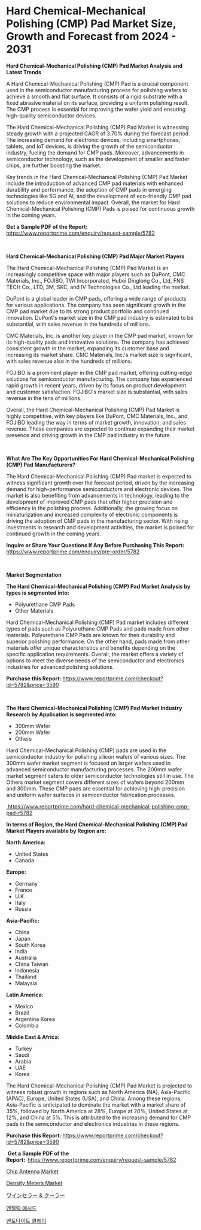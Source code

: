 <p><h1>Hard Chemical-Mechanical Polishing (CMP) Pad Market Size, Growth and Forecast from 2024 - 2031</h1></p><p><strong>Hard Chemical-Mechanical Polishing (CMP) Pad Market Analysis and Latest Trends</strong></p>
<p><p>A Hard Chemical-Mechanical Polishing (CMP) Pad is a crucial component used in the semiconductor manufacturing process for polishing wafers to achieve a smooth and flat surface. It consists of a rigid substrate with a fixed abrasive material on its surface, providing a uniform polishing result. The CMP process is essential for improving the wafer yield and ensuring high-quality semiconductor devices.</p><p>The Hard Chemical-Mechanical Polishing (CMP) Pad Market is witnessing steady growth with a projected CAGR of 3.70% during the forecast period. The increasing demand for electronic devices, including smartphones, tablets, and IoT devices, is driving the growth of the semiconductor industry, fueling the demand for CMP pads. Moreover, advancements in semiconductor technology, such as the development of smaller and faster chips, are further boosting the market.</p><p>Key trends in the Hard Chemical-Mechanical Polishing (CMP) Pad Market include the introduction of advanced CMP pad materials with enhanced durability and performance, the adoption of CMP pads in emerging technologies like 5G and AI, and the development of eco-friendly CMP pad solutions to reduce environmental impact. Overall, the market for Hard Chemical-Mechanical Polishing (CMP) Pads is poised for continuous growth in the coming years.</p></p>
<p><strong>Get a Sample PDF of the Report:&nbsp;</strong> <a href="https://www.reportprime.com/enquiry/request-sample/5782">https://www.reportprime.com/enquiry/request-sample/5782</a></p>
<p>&nbsp;</p>
<p><strong>Hard Chemical-Mechanical Polishing (CMP) Pad Major Market Players</strong></p>
<p><p>The Hard Chemical-Mechanical Polishing (CMP) Pad Market is an increasingly competitive space with major players such as DuPont, CMC Materials, Inc., FOJIBO, TWI Incorporated, Hubei Dinglong Co., Ltd, FNS TECH Co., LTD, 3M, SKC, and IV Technologies Co., Ltd leading the market.</p><p>DuPont is a global leader in CMP pads, offering a wide range of products for various applications. The company has seen significant growth in the CMP pad market due to its strong product portfolio and continued innovation. DuPont's market size in the CMP pad industry is estimated to be substantial, with sales revenue in the hundreds of millions.</p><p>CMC Materials, Inc. is another key player in the CMP pad market, known for its high-quality pads and innovative solutions. The company has achieved consistent growth in the market, expanding its customer base and increasing its market share. CMC Materials, Inc.'s market size is significant, with sales revenue also in the hundreds of millions.</p><p>FOJIBO is a prominent player in the CMP pad market, offering cutting-edge solutions for semiconductor manufacturing. The company has experienced rapid growth in recent years, driven by its focus on product development and customer satisfaction. FOJIBO's market size is substantial, with sales revenue in the tens of millions.</p><p>Overall, the Hard Chemical-Mechanical Polishing (CMP) Pad Market is highly competitive, with key players like DuPont, CMC Materials, Inc., and FOJIBO leading the way in terms of market growth, innovation, and sales revenue. These companies are expected to continue expanding their market presence and driving growth in the CMP pad industry in the future.</p></p>
<p>&nbsp;</p>
<p><strong>What Are The Key Opportunities For Hard Chemical-Mechanical Polishing (CMP) Pad Manufacturers?</strong></p>
<p><p>The Hard Chemical-Mechanical Polishing (CMP) Pad market is expected to witness significant growth over the forecast period, driven by the increasing demand for high-performance semiconductors and electronic devices. The market is also benefiting from advancements in technology, leading to the development of improved CMP pads that offer higher precision and efficiency in the polishing process. Additionally, the growing focus on miniaturization and increased complexity of electronic components is driving the adoption of CMP pads in the manufacturing sector. With rising investments in research and development activities, the market is poised for continued growth in the coming years.</p></p>
<p><strong>Inquire or Share Your Questions If Any Before Purchasing This Report:</strong> <a href="https://www.reportprime.com/enquiry/pre-order/5782">https://www.reportprime.com/enquiry/pre-order/5782</a></p>
<p>&nbsp;</p>
<p><strong>Market Segmentation</strong></p>
<p><strong>The Hard Chemical-Mechanical Polishing (CMP) Pad Market Analysis by types is segmented into:</strong></p>
<p><ul><li>Polyurethane CMP Pads</li><li>Other Materials</li></ul></p>
<p><p>Hard Chemical-Mechanical Polishing (CMP) Pad market includes different types of pads such as Polyurethane CMP Pads and pads made from other materials. Polyurethane CMP Pads are known for their durability and superior polishing performance. On the other hand, pads made from other materials offer unique characteristics and benefits depending on the specific application requirements. Overall, the market offers a variety of options to meet the diverse needs of the semiconductor and electronics industries for advanced polishing solutions.</p></p>
<p><strong>Purchase this Report:&nbsp;</strong><a href="https://www.reportprime.com/checkout?id=5782&price=3590">https://www.reportprime.com/checkout?id=5782&price=3590</a></p>
<p>&nbsp;</p>
<p><strong>The Hard Chemical-Mechanical Polishing (CMP) Pad Market Industry Research by Application is segmented into:</strong></p>
<p><ul><li>300mm Wafer</li><li>200mm Wafer</li><li>Others</li></ul></p>
<p><p>Hard Chemical-Mechanical Polishing (CMP) pads are used in the semiconductor industry for polishing silicon wafers of various sizes. The 300mm wafer market segment is focused on larger wafers used in advanced semiconductor manufacturing processes. The 200mm wafer market segment caters to older semiconductor technologies still in use. The Others market segment covers different sizes of wafers beyond 200mm and 300mm. These CMP pads are essential for achieving high-precision and uniform wafer surfaces in semiconductor fabrication processes.</p></p>
<p><a href="https://www.reportprime.com/hard-chemical-mechanical-polishing-cmp-pad-r5782">&nbsp;https://www.reportprime.com/hard-chemical-mechanical-polishing-cmp-pad-r5782</a></p>
<p><strong>In terms of Region, the Hard Chemical-Mechanical Polishing (CMP) Pad Market Players available by Region are:</strong></p>
<p>
    <p> <strong> North America: </strong>
        <ul>
            <li>United States</li>
            <li>Canada</li>
        </ul>
        </p> 
    <p> <strong> Europe: </strong>
        <ul>
            <li>Germany</li>
            <li>France</li>
            <li>U.K.</li>
            <li>Italy</li>
            <li>Russia</li>
        </ul>
        </p> 
    <p> <strong> Asia-Pacific: </strong>
        <ul>
            <li>China</li>
            <li>Japan</li>
            <li>South Korea</li>
            <li>India</li>
            <li>Australia</li>
            <li>China Taiwan</li>
            <li>Indonesia</li>
            <li>Thailand</li>
            <li>Malaysia</li>
        </ul>
        </p> 
    <p> <strong> Latin America: </strong>
        <ul>
            <li>Mexico</li>
            <li>Brazil</li>
            <li>Argentina Korea</li>
            <li>Colombia</li>
        </ul>
        </p> 
    <p> <strong> Middle East & Africa: </strong>
        <ul>
            <li>Turkey</li>
            <li>Saudi</li>
            <li>Arabia</li>
            <li>UAE</li>
            <li>Korea</li>
        </ul>
    </p>
    </p>
<p><p>The Hard Chemical-Mechanical Polishing (CMP) Pad Market is projected to witness robust growth in regions such as North America (NA), Asia-Pacific (APAC), Europe, United States (USA), and China. Among these regions, Asia-Pacific is anticipated to dominate the market with a market share of 35%, followed by North America at 28%, Europe at 20%, United States at 12%, and China at 5%. This is attributed to the increasing demand for CMP pads in the semiconductor and electronics industries in these regions.</p></p>
<p><strong>Purchase this Report: </strong><a href="https://www.reportprime.com/checkout?id=5782&price=3590">https://www.reportprime.com/checkout?id=5782&price=3590</a></p>
<p>&nbsp;<strong>Get a Sample PDF of the Report:&nbsp;&nbsp;</strong><a href="https://www.reportprime.com/enquiry/request-sample/5782">https://www.reportprime.com/enquiry/request-sample/5782</a></p>
<p><strong></strong></p>
<p><p><a href="https://www.linkedin.com/pulse/chip-antenna-market-trends-analysis-forecasted-period-2024-2031-mk95f">Chip Antenna Market</a></p><p><a href="https://www.linkedin.com/pulse/density-meters-market-trends-analysis-forecasted-period-y65be">Density Meters Market</a></p><p><a href="https://github.com/kegley4963/Market-Research-Report-List-1/blob/main/991708074458.md">ワインセラー & クーラー</a></p><p><a href="https://github.com/wallacBahrtyinger567686/Market-Research-Report-List-1/blob/main/582701370977.md">엔젤릭 애시드</a></p><p><a href="https://github.com/AidenReinger/Market-Research-Report-List-1/blob/main/985791170978.md">벤토나이트 클레이</a></p></p>